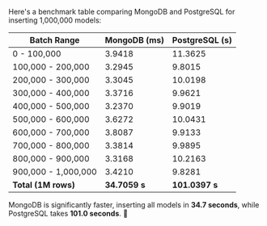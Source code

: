 Here's a benchmark table comparing MongoDB and PostgreSQL for inserting 1,000,000 models:  

| Batch Range       | MongoDB (ms) | PostgreSQL (s) |
|------------------|-------------|---------------|
| 0 - 100,000     | 3.9418      | 11.3625       |
| 100,000 - 200,000 | 3.2945    | 9.8015        |
| 200,000 - 300,000 | 3.3045    | 10.0198       |
| 300,000 - 400,000 | 3.3716    | 9.9621        |
| 400,000 - 500,000 | 3.2370    | 9.9019        |
| 500,000 - 600,000 | 3.6272    | 10.0431       |
| 600,000 - 700,000 | 3.8087    | 9.9133        |
| 700,000 - 800,000 | 3.3814    | 9.9895        |
| 800,000 - 900,000 | 3.3168    | 10.2163       |
| 900,000 - 1,000,000 | 3.4210  | 9.8281        |
| **Total (1M rows)** | **34.7059 s** | **101.0397 s** |

MongoDB is significantly faster, inserting all models in **34.7 seconds**, while PostgreSQL takes **101.0 seconds**. 🚀
